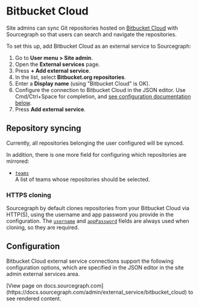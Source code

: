 # Bitbucket Cloud

Site admins can sync Git repositories hosted on [Bitbucket Cloud](https://bitbucket.org) with Sourcegraph so that users can search and navigate the repositories.

To set this up, add Bitbucket Cloud as an external service to Sourcegraph:

1. Go to **User menu > Site admin**.
1. Open the **External services** page.
1. Press **+ Add external service**.
1. In the list, select **Bitbucket.org repositories**.
1. Enter a **Display name** (using "Bitbucket Cloud" is OK).
1. Configure the connection to Bitbucket Cloud in the JSON editor. Use Cmd/Ctrl+Space for completion, and [see configuration documentation below](#configuration).
1. Press **Add external service**.

## Repository syncing

Currently, all repositories belonging the user configured will be synced.

In addition, there is one more field for configuring which repositories are mirrored:

- [`teams`](bitbucket_cloud.md#configuration)<br>A list of teams whose repositories should be selected.

### HTTPS cloning

Sourcegraph by default clones repositories from your Bitbucket Cloud via HTTP(S), using the username and app password you provide in the configuration. The [`username`](bitbucket_cloud.md#configuration) and [`appPassword`](bitbucket_cloud.md#configuration) fields are always used when cloning, so they are required.

## Configuration

Bitbucket Cloud external service connections support the following configuration options, which are specified in the JSON editor in the site admin external services area.

<div markdown-func=jsonschemadoc jsonschemadoc:path="admin/external_service/bitbucket_cloud.schema.json">[View page on docs.sourcegraph.com](https://docs.sourcegraph.com/admin/external_service/bitbucket_cloud) to see rendered content.</div>
